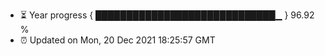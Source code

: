 - ⏳ Year progress { █████████████████████████████▁ } 96.92 %
- ⏰ Updated on Mon, 20 Dec 2021 18:25:57 GMT


